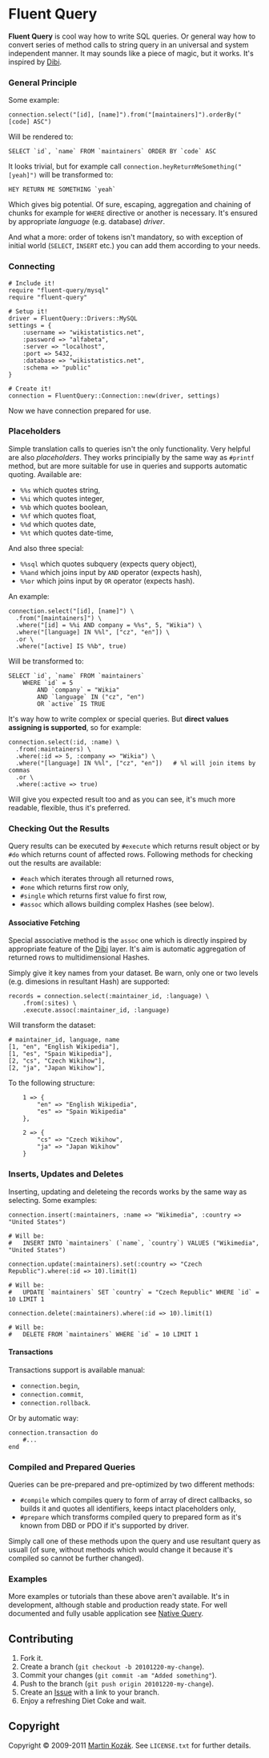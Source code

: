 Fluent Query
============

**Fluent Query** is cool way how to write SQL queries. Or general way 
how to convert series of method calls to string query in an universal 
and system independent manner. It may sounds like a piece of magic, but 
it works. It's inspired by [Dibi][1].


### General Principle

Some example:

    connection.select("[id], [name]").from("[maintainers]").orderBy("[code] ASC")
    
Will be rendered to:

    SELECT `id`, `name` FROM `maintainers` ORDER BY `code` ASC
    
It looks trivial, but for example call `connection.heyReturnMeSomething("[yeah]")` 
will be transformed to:

    HEY RETURN ME SOMETHING `yeah`
    
Which gives big potential. Of sure, escaping, aggregation and chaining 
of chunks for example for `WHERE` directive or another is necessary. 
It's ensured by appropriate *language* (e.g. database) *driver*.

And what a more: order of tokens isn't mandatory, so with exception
of initial world (`SELECT`, `INSERT` etc.) you can add them according to
your needs.

### Connecting

    # Include it!
    require "fluent-query/mysql"
    require "fluent-query"
    
    # Setup it!
    driver = FluentQuery::Drivers::MySQL
    settings = {
        :username => "wikistatistics.net",
        :password => "alfabeta",
        :server => "localhost",
        :port => 5432,
        :database => "wikistatistics.net",
        :schema => "public"
    }
    
    # Create it!
    connection = FluentQuery::Connection::new(driver, settings)

Now we have connection prepared for use.

### Placeholders

Simple translation calls to queries isn't the only functionality. Very
helpful are also *placeholders*. They works principially by the same way
as `#printf` method, but are more suitable for use in queries and 
supports automatic quoting. Available are:

* `%%s` which quotes string,
* `%%i` which quotes integer,
* `%%b` which quotes boolean,
* `%%f` which quotes float,
* `%%d` which quotes date,
* `%%t` which quotes date-time,

And also three special:

* `%%sql` which quotes subquery (expects query object),
* `%%and` which joins input by `AND` operator (expects hash),
* `%%or` which joins input by `OR` operator (expects hash).

An example:

    connection.select("[id], [name]") \
      .from("[maintainers]") \
      .where("[id] = %%i AND company = %%s", 5, "Wikia") \
      .where("[language] IN %%l", ["cz", "en"]) \
      .or \
      .where("[active] IS %%b", true)
      
Will be transformed to:
    
    SELECT `id`, `name` FROM `maintainers` 
        WHERE `id` = 5 
            AND `company` = "Wikia"
            AND `language` IN ("cz", "en")
            OR `active` IS TRUE
            
It's way how to write complex or special queries. But **direct values 
assigning is supported**, so for example:

    connection.select(:id, :name) \
      .from(:maintainers) \
      .where(:id => 5, :company => "Wikia") \
      .where("[language] IN %%l", ["cz", "en"])   # %l will join items by commas
      .or \
      .where(:active => true)
      
Will give you expected result too and as you can see, it's much more 
readable, flexible, thus it's preferred. 

### Checking Out the Results

Query results can be executed by `#execute` which returns result object
or by `#do` which returns count of affected rows. Following methods for
checking out the results are available:

* `#each` which iterates through all returned rows,
* `#one` which returns first row only,
* `#single` which returns first value fo first row,
* `#assoc` which allows building complex Hashes (see below).
    
#### Associative Fetching

Special associative method is the `assoc` one which is directly inspired
by appropriate feature of the [Dibi][1] layer. It's aim is automatic
aggregation of returned rows to multidimensional Hashes.

Simply give it key names from your dataset. Be warn, only one or two 
levels (e.g. dimesions in resultant Hash) are supported:

    records = connection.select(:maintainer_id, :language) \
        .from(:sites) \
        .execute.assoc(:maintainer_id, :language)
    
Will transform the dataset:

    # maintainer_id, language, name
    [1, "en", "English Wikipedia"],
    [1, "es", "Spain Wikipedia"],
    [2, "cs", "Czech Wikihow"],
    [2, "ja", "Japan Wikihow"],

To the following structure:

        1 => {
            "en" => "English Wikipedia",
            "es" => "Spain Wikipedia"
        },
        
        2 => {
            "cs" => "Czech Wikihow",
            "ja" => "Japan Wikihow"
        }

### Inserts, Updates and Deletes

Inserting, updating and deleteing the records works by the same way as
selecting. Some examples:

    connection.insert(:maintainers, :name => "Wikimedia", :country => "United States")
    
    # Will be:
    #   INSERT INTO `maintainers` (`name`, `country`) VALUES ("Wikimedia", "United States")
    
    connection.update(:maintainers).set(:country => "Czech Republic").where(:id => 10).limit(1)
    
    # Will be:
    #   UPDATE `maintainers` SET `country` = "Czech Republic" WHERE `id` = 10 LIMIT 1
    
    connection.delete(:maintainers).where(:id => 10).limit(1)
    
    # Will be:
    #   DELETE FROM `maintainers` WHERE `id` = 10 LIMIT 1
    

#### Transactions

Transactions support is available manual:
    
* `connection.begin`,
* `connection.commit`,
* `connection.rollback`.

Or by automatic way:

    connection.transaction do
        #...
    end

### Compiled and Prepared Queries

Queries can be pre-prepared and pre-optimized by two different methods:

* `#compile` which compiles query to form of array of direct callbacks, 
so builds it and quotes all identifiers, keeps intact placeholders only,
* `#prepare` which transforms compiled query to prepared form as it's
known from DBD or PDO if it's supported by driver.

Simply call one of these methods upon the query and use resultant query
as usuall (of sure, without methods which would change it because it's
compiled so cannot be further changed).

### Examples

More examples or tutorials than these above aren't available. It's in 
development, although stable and production ready state. For well 
documented and fully usable application see [Native Query][4].
    

Contributing
------------

1. Fork it.
2. Create a branch (`git checkout -b 20101220-my-change`).
3. Commit your changes (`git commit -am "Added something"`).
4. Push to the branch (`git push origin 20101220-my-change`).
5. Create an [Issue][2] with a link to your branch.
6. Enjoy a refreshing Diet Coke and wait.

Copyright
---------

Copyright &copy; 2009-2011 [Martin Kozák][3]. See `LICENSE.txt` for
further details.

[1]: http://dibiphp.com/
[2]: http://github.com/martinkozak/fluent-query/issues
[3]: http://www.martinkozak.net/
[4]: http://github.com/martinkozak/native-query
